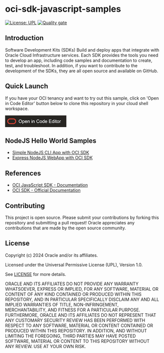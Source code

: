 # oci-sdk-javascript-samples

[![License: UPL](https://img.shields.io/badge/license-UPL-green)](https://img.shields.io/badge/license-UPL-green) [![Quality gate](https://sonarcloud.io/api/project_badges/quality_gate?project=oracle-devrel_oci-sdk-python-samples)](https://sonarcloud.io/dashboard?id=oracle-devrel_oci-sdk-python-samples)

## Introduction
Software Development Kits (SDKs) Build and deploy apps that integrate with Oracle Cloud Infrastructure services. Each SDK provides the tools you need to develop an app, including code samples and documentation to create, test, and troubleshoot. In addition, if you want to contribute to the development of the SDKs, they are all open source and available on GitHub.

## Quick Launch
If you have your OCI tenancy and want to try out this sample, click on 'Open in Code Editor' button below to clone this repository in your cloud shell workspace.

[<img src="https://raw.githubusercontent.com/oracle-devrel/oci-code-editor-samples/main/images/open-in-code-editor.png" />](https://cloud.oracle.com/?region=home&cs_repo_url=https://github.com/oracle-devrel/oci-sdk-javascript-samples.git&cs_open_ce=true&cs_readme_path=README.md)

## NodeJS Hello World Samples
* [Simple NodeJS CLI App with OCI SDK](./hello-world/nodejs-cli-app/)
* [Express NodeJS WebApp with OCI SDK](./hello-world/nodejs-express-app/)

## References
* [OCI JavaScript SDK - Documentation](https://docs.oracle.com/en-us/iaas/Content/API/SDKDocs/typescriptsdk.htm)
* [OCI SDK - Official Documentation](https://docs.oracle.com/en-us/iaas/Content/API/Concepts/sdks.htm)

## Contributing
This project is open source.  Please submit your contributions by forking this repository and submitting a pull request!  Oracle appreciates any contributions that are made by the open source community.

## License
Copyright (c) 2024 Oracle and/or its affiliates.

Licensed under the Universal Permissive License (UPL), Version 1.0.

See [LICENSE](LICENSE.txt) for more details.

ORACLE AND ITS AFFILIATES DO NOT PROVIDE ANY WARRANTY WHATSOEVER, EXPRESS OR IMPLIED, FOR ANY SOFTWARE, MATERIAL OR CONTENT OF ANY KIND CONTAINED OR PRODUCED WITHIN THIS REPOSITORY, AND IN PARTICULAR SPECIFICALLY DISCLAIM ANY AND ALL IMPLIED WARRANTIES OF TITLE, NON-INFRINGEMENT, MERCHANTABILITY, AND FITNESS FOR A PARTICULAR PURPOSE.  FURTHERMORE, ORACLE AND ITS AFFILIATES DO NOT REPRESENT THAT ANY CUSTOMARY SECURITY REVIEW HAS BEEN PERFORMED WITH RESPECT TO ANY SOFTWARE, MATERIAL OR CONTENT CONTAINED OR PRODUCED WITHIN THIS REPOSITORY. IN ADDITION, AND WITHOUT LIMITING THE FOREGOING, THIRD PARTIES MAY HAVE POSTED SOFTWARE, MATERIAL OR CONTENT TO THIS REPOSITORY WITHOUT ANY REVIEW. USE AT YOUR OWN RISK. 